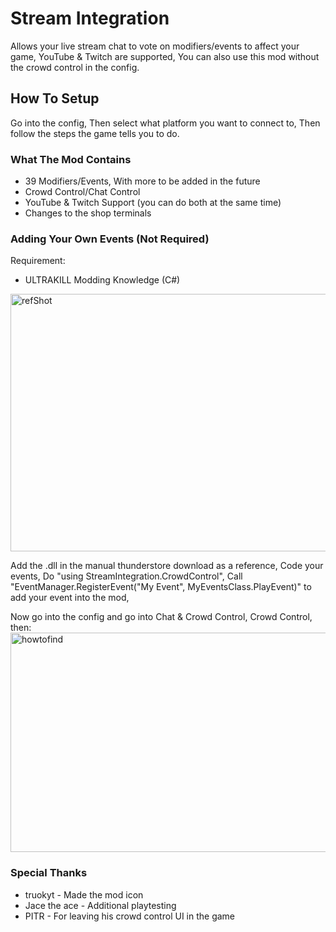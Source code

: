 # Stream Integration
Allows your live stream chat to vote on modifiers/events to affect your game, YouTube &amp; Twitch are supported, You can also use this mod without the crowd control in the config.

## How To Setup
Go into the config, Then select what platform you want to connect to, Then follow the steps the game tells you to do.

### What The Mod Contains
- 39 Modifiers/Events, With more to be added in the future
- Crowd Control/Chat Control
- YouTube &amp; Twitch Support (you can do both at the same time)
- Changes to the shop terminals

### Adding Your Own Events (Not Required)
Requirement:
- ULTRAKILL Modding Knowledge (C#)

<img width="647" height="412" alt="refShot" src="https://github.com/user-attachments/assets/c97f8992-d252-415f-907c-112121d3bf58" />


Add the .dll in the manual thunderstore download as a reference,
Code your events,
Do "using StreamIntegration.CrowdControl",
Call "EventManager.RegisterEvent("My Event", MyEventsClass.PlayEvent)" to add your event into the mod,


Now go into the config and go into Chat & Crowd Control, Crowd Control, then:
<img width="929" height="351" alt="howtofind" src="https://github.com/user-attachments/assets/ce6d35ee-75ea-4e7e-a987-79091972880d" />

### Special Thanks
- truokyt - Made the mod icon
- Jace the ace - Additional playtesting
- PITR - For leaving his crowd control UI in the game


